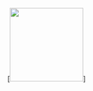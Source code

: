 [<img src="https://github.com/weihan07/myspatial/blob/main/image/LOGO_MYSPATIAL.png?raw=true" width="150" height="150">]

